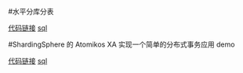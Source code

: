 #水平分库分表

[代码链接](https://github.com/xbtshady/JAVA-01/tree/main/Week_08/shardingsphere)
[sql](https://github.com/xbtshady/JAVA-01/blob/main/Week_08/shardingsphere/src/main/resources/init.sql)


#ShardingSphere 的 Atomikos XA 实现一个简单的分布式事务应用 demo

[代码链接](https://github.com/xbtshady/JAVA-01/tree/main/Week_08/xa)
[sql](https://github.com/xbtshady/JAVA-01/blob/main/Week_08/xa/src/main/resources/init.sql)